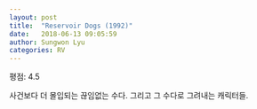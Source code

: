 ```yaml
---
layout: post
title:  "Reservoir Dogs (1992)"
date:   2018-06-13 09:05:59
author: Sungwon Lyu
categories: RV
---
```


평점: 4.5

사건보다 더 몰입되는 끊임없는 수다. 그리고 그 수다로 그려내는 캐릭터들.